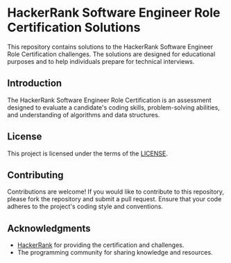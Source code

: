 # HackerRank Software Engineer Role Certification Solutions

This repository contains solutions to the HackerRank Software Engineer Role Certification challenges. The solutions are designed for educational purposes and to help individuals prepare for technical interviews.

## Introduction

The HackerRank Software Engineer Role Certification is an assessment designed to evaluate a candidate's coding skills, problem-solving abilities, and understanding of algorithms and data structures. 

## License

This project is licensed under the terms of the [LICENSE](LICENSE).

## Contributing

Contributions are welcome! If you would like to contribute to this repository, please fork the repository and submit a pull request. Ensure that your code adheres to the project's coding style and conventions.

## Acknowledgments

- [HackerRank](https://www.hackerrank.com/) for providing the certification and challenges.
- The programming community for sharing knowledge and resources.
